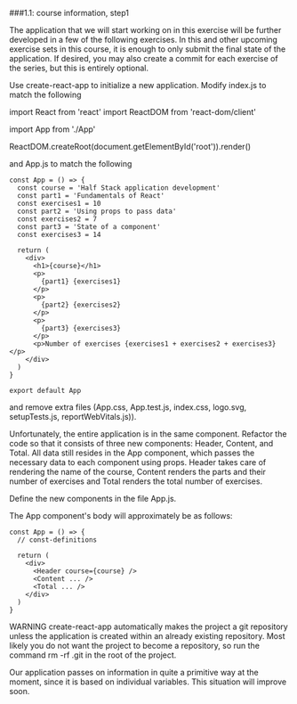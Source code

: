 ###1.1: course information, step1

The application that we will start working on in this exercise will be further developed in a few of the following exercises. In this and other upcoming exercise sets in this course, it is enough to only submit the final state of the application. If desired, you may also create a commit for each exercise of the series, but this is entirely optional.

Use create-react-app to initialize a new application. Modify index.js to match the following

import React from 'react'
import ReactDOM from 'react-dom/client'

import App from './App'

ReactDOM.createRoot(document.getElementById('root')).render(<App />)

and App.js to match the following
```
const App = () => {
  const course = 'Half Stack application development'
  const part1 = 'Fundamentals of React'
  const exercises1 = 10
  const part2 = 'Using props to pass data'
  const exercises2 = 7
  const part3 = 'State of a component'
  const exercises3 = 14

  return (
    <div>
      <h1>{course}</h1>
      <p>
        {part1} {exercises1}
      </p>
      <p>
        {part2} {exercises2}
      </p>
      <p>
        {part3} {exercises3}
      </p>
      <p>Number of exercises {exercises1 + exercises2 + exercises3}</p>
    </div>
  )
}

export default App
```
and remove extra files (App.css, App.test.js, index.css, logo.svg, setupTests.js, reportWebVitals.js)).

Unfortunately, the entire application is in the same component. Refactor the code so that it consists of three new components: Header, Content, and Total. All data still resides in the App component, which passes the necessary data to each component using props. Header takes care of rendering the name of the course, Content renders the parts and their number of exercises and Total renders the total number of exercises.

Define the new components in the file App.js.

The App component's body will approximately be as follows:

```
const App = () => {
  // const-definitions

  return (
    <div>
      <Header course={course} />
      <Content ... />
      <Total ... />
    </div>
  )
}
```
WARNING create-react-app automatically makes the project a git repository unless the application is created within an already existing repository. Most likely you do not want the project to become a repository, so run the command rm -rf .git in the root of the project.

Our application passes on information in quite a primitive way at the moment, since it is based on individual variables. This situation will improve soon.